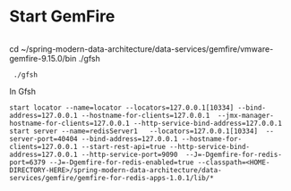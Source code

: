 # Start GemFire


```shell

```
cd ~/spring-modern-data-architecture/data-services/gemfire/vmware-gemfire-9.15.0/bin
./gfsh




```shell
 ./gfsh
```

In Gfsh

```shell
start locator --name=locator --locators=127.0.0.1[10334] --bind-address=127.0.0.1 --hostname-for-clients=127.0.0.1  --jmx-manager-hostname-for-clients=127.0.0.1 --http-service-bind-address=127.0.0.1
start server --name=redisServer1   --locators=127.0.0.1[10334]  --server-port=40404 --bind-address=127.0.0.1 --hostname-for-clients=127.0.0.1 --start-rest-api=true --http-service-bind-address=127.0.0.1 --http-service-port=9090  --J=-Dgemfire-for-redis-port=6379 --J=-Dgemfire-for-redis-enabled=true --classpath=<HOME-DIRECTORY-HERE>/spring-modern-data-architecture/data-services/gemfire/gemfire-for-redis-apps-1.0.1/lib/*  
```
